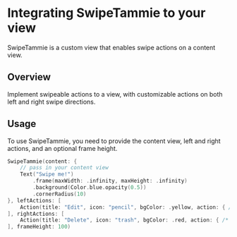 # Integrating SwipeTammie to your view

SwipeTammie is a custom view that enables swipe actions on a content view.

## Overview

Implement swipeable actions to a view, with customizable actions on both left and right swipe directions.

## Usage
To use SwipeTammie, you need to provide the content view, left and right actions, and an optional frame height. 

```swift
SwipeTammie(content: {
    // pass in your content view
    Text("Swipe me!")
        .frame(maxWidth: .infinity, maxHeight: .infinity)
        .background(Color.blue.opacity(0.5))
        .cornerRadius(10)
}, leftActions: [
    Action(title: "Edit", icon: "pencil", bgColor: .yellow, action: { /* Edit action */ })
], rightActions: [
    Action(title: "Delete", icon: "trash", bgColor: .red, action: { /* Delete action */ })
], frameHeight: 100)
```

